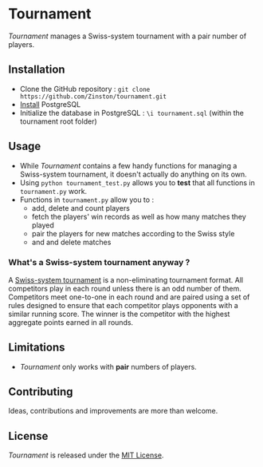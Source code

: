 # Tournament
_Tournament_ manages a Swiss-system tournament with a pair number of players.

## Installation
* Clone the GitHub repository : `git clone https://github.com/Zinston/tournament.git`
* [Install](https://wiki.postgresql.org/wiki/Detailed_installation_guides) PostgreSQL
* Initialize the database in PostgreSQL : `\i tournament.sql` (within the tournament root folder)

## Usage
* While _Tournament_ contains a few handy functions for managing a Swiss-system tournament, it doesn't actually do anything on its own.
* Using `python tournament_test.py` allows you to **test** that all functions in `tournament.py` work.
* Functions in `tournament.py` allow you to :
  * add, delete and count players
  * fetch the players' win records as well as how many matches they played
  * pair the players for new matches according to the Swiss style
  * and and delete matches

### What's a Swiss-system tournament anyway ?
A [Swiss-system tournament](https://en.wikipedia.org/wiki/Swiss-system_tournament) is a non-eliminating tournament format. All competitors play in each round unless there is an odd number of them. Competitors meet one-to-one in each round and are paired using a set of rules designed to ensure that each competitor plays opponents with a similar running score. The winner is the competitor with the highest aggregate points earned in all rounds.

## Limitations
* _Tournament_ only works with **pair** numbers of players.

## Contributing
Ideas, contributions and improvements are more than welcome.

## License
_Tournament_ is released under the [MIT License](tournament/LICENSE.txt).
